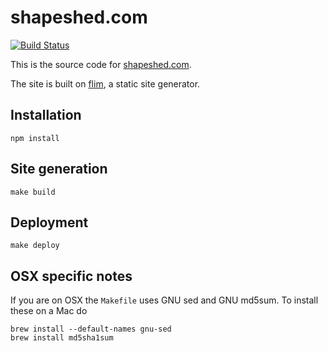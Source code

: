 # shapeshed.com 

[![Build Status](https://travis-ci.org/shapeshed/shapeshed.com.png?branch=master)](https://travis-ci.org/shapeshed/shapeshed.com)

This is the source code for [shapeshed.com](http://shapeshed.com).

The site is built on [flim](https://github.com/shapeshed/flim), a static site generator.

## Installation

    npm install

## Site generation

    make build

## Deployment

    make deploy

## OSX specific notes

If you are on OSX the `Makefile` uses GNU sed and GNU md5sum. To install these on a Mac do

    brew install --default-names gnu-sed
    brew install md5sha1sum
